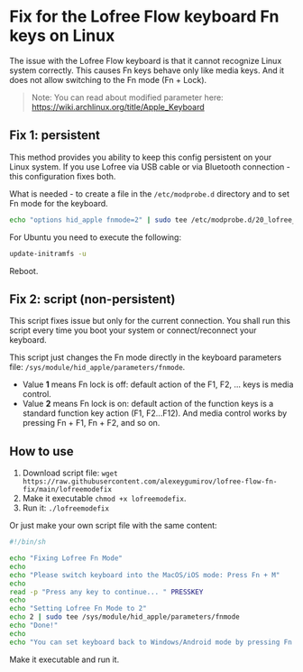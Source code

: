 # Fix for the Lofree Flow keyboard Fn keys on Linux

The issue with the Lofree Flow keyboard is that it cannot recognize Linux system correctly.
This causes Fn keys behave only like media keys. And it does not allow switching to the Fn mode (Fn + Lock).

> Note: You can read about modified parameter here: https://wiki.archlinux.org/title/Apple_Keyboard

## Fix 1: persistent

This method provides you ability to keep this config persistent on your Linux system.
If you use Lofree via USB cable or via Bluetooth connection - this configuration fixes both.

What is needed - to create a file in the `/etc/modprobe.d` directory and to set Fn mode for the keyboard.

```sh
echo "options hid_apple fnmode=2" | sudo tee /etc/modprobe.d/20_lofree_fn_mode_fix.conf
```

For Ubuntu you need to execute the following:

```sh
update-initramfs -u
```

Reboot.

## Fix 2: script (non-persistent)

This script fixes issue but only for the current connection. You shall run this script every time you boot your system or connect/reconnect your keyboard.

This script just changes the Fn mode directly in the keyboard parameters file: `/sys/module/hid_apple/parameters/fnmode`.
- Value **1** means Fn lock is off: default action of the F1, F2, ... keys is media control.
- Value **2** means Fn lock is on: default action of the function keys is a standard function key action (F1, F2...F12). And media control works by pressing Fn + F1, Fn + F2, and so on.

## How to use

1. Download script file: `wget https://raw.githubusercontent.com/alexeygumirov/lofree-flow-fn-fix/main/lofreemodefix`
2. Make it executable `chmod +x lofreemodefix`.
3. Run it: `./lofreemodefix`

Or just make your own script file with the same content:

```sh
#!/bin/sh

echo "Fixing Lofree Fn Mode"
echo
echo "Please switch keyboard into the MacOS/iOS mode: Press Fn + M"
echo 
read -p "Press any key to continue... " PRESSKEY
echo
echo "Setting Lofree Fn Mode to 2"
echo 2 | sudo tee /sys/module/hid_apple/parameters/fnmode
echo "Done!"
echo
echo "You can set keyboard back to Windows/Android mode by pressing Fn + N"
```

Make it executable and run it.
